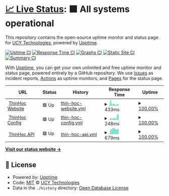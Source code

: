 # [📈 Live Status](https://status.thinhoc.com): <!--live status--> **🟩 All systems operational**

This repository contains the open-source uptime monitor and status page for [UCY Technologies](https://int.ucy.io), powered by [Upptime](https://github.com/upptime/upptime).

[![Uptime CI](https://github.com/ucytech/ThinHoc-Status/workflows/Uptime%20CI/badge.svg)](https://github.com/ucytech/ThinHoc-Status/actions?query=workflow%3A%22Uptime+CI%22)
[![Response Time CI](https://github.com/ucytech/ThinHoc-Status/workflows/Response%20Time%20CI/badge.svg)](https://github.com/ucytech/ThinHoc-Status/actions?query=workflow%3A%22Response+Time+CI%22)
[![Graphs CI](https://github.com/ucytech/ThinHoc-Status/workflows/Graphs%20CI/badge.svg)](https://github.com/ucytech/ThinHoc-Status/actions?query=workflow%3A%22Graphs+CI%22)
[![Static Site CI](https://github.com/ucytech/ThinHoc-Status/workflows/Static%20Site%20CI/badge.svg)](https://github.com/ucytech/ThinHoc-Status/actions?query=workflow%3A%22Static+Site+CI%22)
[![Summary CI](https://github.com/ucytech/ThinHoc-Status/workflows/Summary%20CI/badge.svg)](https://github.com/ucytech/ThinHoc-Status/actions?query=workflow%3A%22Summary+CI%22)

With [Upptime](https://upptime.js.org), you can get your own unlimited and free uptime monitor and status page, powered entirely by a GitHub repository. We use [Issues](https://github.com/ucytech/ThinHoc-Status/issues) as incident reports, [Actions](https://github.com/ucytech/ThinHoc-Status/actions) as uptime monitors, and [Pages](https://status.thinhoc.com) for the status page.

<!--start: status pages-->
<!-- This summary is generated by Upptime (https://github.com/upptime/upptime) -->
<!-- Do not edit this manually, your changes will be overwritten -->
<!-- prettier-ignore -->
| URL | Status | History | Response Time | Uptime |
| --- | ------ | ------- | ------------- | ------ |
| <img alt="" src="https://favicons.githubusercontent.com/www.thinhoc.com" height="13"> [ThinHoc Website](https://www.thinhoc.com) | 🟩 Up | [thin-hoc-website.yml](https://github.com/ucytech/ThinHoc-Status/commits/HEAD/history/thin-hoc-website.yml) | <details><summary><img alt="Response time graph" src="./graphs/thin-hoc-website/response-time-week.png" height="20"> 433ms</summary><br><a href="https://status.thinhoc.com/history/thin-hoc-website"><img alt="Response time 879" src="https://img.shields.io/endpoint?url=https%3A%2F%2Fraw.githubusercontent.com%2Fucytech%2FThinHoc-Status%2FHEAD%2Fapi%2Fthin-hoc-website%2Fresponse-time.json"></a><br><a href="https://status.thinhoc.com/history/thin-hoc-website"><img alt="24-hour response time 423" src="https://img.shields.io/endpoint?url=https%3A%2F%2Fraw.githubusercontent.com%2Fucytech%2FThinHoc-Status%2FHEAD%2Fapi%2Fthin-hoc-website%2Fresponse-time-day.json"></a><br><a href="https://status.thinhoc.com/history/thin-hoc-website"><img alt="7-day response time 433" src="https://img.shields.io/endpoint?url=https%3A%2F%2Fraw.githubusercontent.com%2Fucytech%2FThinHoc-Status%2FHEAD%2Fapi%2Fthin-hoc-website%2Fresponse-time-week.json"></a><br><a href="https://status.thinhoc.com/history/thin-hoc-website"><img alt="30-day response time 574" src="https://img.shields.io/endpoint?url=https%3A%2F%2Fraw.githubusercontent.com%2Fucytech%2FThinHoc-Status%2FHEAD%2Fapi%2Fthin-hoc-website%2Fresponse-time-month.json"></a><br><a href="https://status.thinhoc.com/history/thin-hoc-website"><img alt="1-year response time 879" src="https://img.shields.io/endpoint?url=https%3A%2F%2Fraw.githubusercontent.com%2Fucytech%2FThinHoc-Status%2FHEAD%2Fapi%2Fthin-hoc-website%2Fresponse-time-year.json"></a></details> | <details><summary><a href="https://status.thinhoc.com/history/thin-hoc-website">100.00%</a></summary><a href="https://status.thinhoc.com/history/thin-hoc-website"><img alt="All-time uptime 99.98%" src="https://img.shields.io/endpoint?url=https%3A%2F%2Fraw.githubusercontent.com%2Fucytech%2FThinHoc-Status%2FHEAD%2Fapi%2Fthin-hoc-website%2Fuptime.json"></a><br><a href="https://status.thinhoc.com/history/thin-hoc-website"><img alt="24-hour uptime 100.00%" src="https://img.shields.io/endpoint?url=https%3A%2F%2Fraw.githubusercontent.com%2Fucytech%2FThinHoc-Status%2FHEAD%2Fapi%2Fthin-hoc-website%2Fuptime-day.json"></a><br><a href="https://status.thinhoc.com/history/thin-hoc-website"><img alt="7-day uptime 100.00%" src="https://img.shields.io/endpoint?url=https%3A%2F%2Fraw.githubusercontent.com%2Fucytech%2FThinHoc-Status%2FHEAD%2Fapi%2Fthin-hoc-website%2Fuptime-week.json"></a><br><a href="https://status.thinhoc.com/history/thin-hoc-website"><img alt="30-day uptime 99.94%" src="https://img.shields.io/endpoint?url=https%3A%2F%2Fraw.githubusercontent.com%2Fucytech%2FThinHoc-Status%2FHEAD%2Fapi%2Fthin-hoc-website%2Fuptime-month.json"></a><br><a href="https://status.thinhoc.com/history/thin-hoc-website"><img alt="1-year uptime 99.98%" src="https://img.shields.io/endpoint?url=https%3A%2F%2Fraw.githubusercontent.com%2Fucytech%2FThinHoc-Status%2FHEAD%2Fapi%2Fthin-hoc-website%2Fuptime-year.json"></a></details>
| <img alt="" src="https://favicons.githubusercontent.com/config.thinhoc.com" height="13"> [ThinHoc Config](https://config.thinhoc.com) | 🟩 Up | [thin-hoc-config.yml](https://github.com/ucytech/ThinHoc-Status/commits/HEAD/history/thin-hoc-config.yml) | <details><summary><img alt="Response time graph" src="./graphs/thin-hoc-config/response-time-week.png" height="20"> 248ms</summary><br><a href="https://status.thinhoc.com/history/thin-hoc-config"><img alt="Response time 387" src="https://img.shields.io/endpoint?url=https%3A%2F%2Fraw.githubusercontent.com%2Fucytech%2FThinHoc-Status%2FHEAD%2Fapi%2Fthin-hoc-config%2Fresponse-time.json"></a><br><a href="https://status.thinhoc.com/history/thin-hoc-config"><img alt="24-hour response time 170" src="https://img.shields.io/endpoint?url=https%3A%2F%2Fraw.githubusercontent.com%2Fucytech%2FThinHoc-Status%2FHEAD%2Fapi%2Fthin-hoc-config%2Fresponse-time-day.json"></a><br><a href="https://status.thinhoc.com/history/thin-hoc-config"><img alt="7-day response time 248" src="https://img.shields.io/endpoint?url=https%3A%2F%2Fraw.githubusercontent.com%2Fucytech%2FThinHoc-Status%2FHEAD%2Fapi%2Fthin-hoc-config%2Fresponse-time-week.json"></a><br><a href="https://status.thinhoc.com/history/thin-hoc-config"><img alt="30-day response time 270" src="https://img.shields.io/endpoint?url=https%3A%2F%2Fraw.githubusercontent.com%2Fucytech%2FThinHoc-Status%2FHEAD%2Fapi%2Fthin-hoc-config%2Fresponse-time-month.json"></a><br><a href="https://status.thinhoc.com/history/thin-hoc-config"><img alt="1-year response time 387" src="https://img.shields.io/endpoint?url=https%3A%2F%2Fraw.githubusercontent.com%2Fucytech%2FThinHoc-Status%2FHEAD%2Fapi%2Fthin-hoc-config%2Fresponse-time-year.json"></a></details> | <details><summary><a href="https://status.thinhoc.com/history/thin-hoc-config">100.00%</a></summary><a href="https://status.thinhoc.com/history/thin-hoc-config"><img alt="All-time uptime 99.98%" src="https://img.shields.io/endpoint?url=https%3A%2F%2Fraw.githubusercontent.com%2Fucytech%2FThinHoc-Status%2FHEAD%2Fapi%2Fthin-hoc-config%2Fuptime.json"></a><br><a href="https://status.thinhoc.com/history/thin-hoc-config"><img alt="24-hour uptime 100.00%" src="https://img.shields.io/endpoint?url=https%3A%2F%2Fraw.githubusercontent.com%2Fucytech%2FThinHoc-Status%2FHEAD%2Fapi%2Fthin-hoc-config%2Fuptime-day.json"></a><br><a href="https://status.thinhoc.com/history/thin-hoc-config"><img alt="7-day uptime 100.00%" src="https://img.shields.io/endpoint?url=https%3A%2F%2Fraw.githubusercontent.com%2Fucytech%2FThinHoc-Status%2FHEAD%2Fapi%2Fthin-hoc-config%2Fuptime-week.json"></a><br><a href="https://status.thinhoc.com/history/thin-hoc-config"><img alt="30-day uptime 99.94%" src="https://img.shields.io/endpoint?url=https%3A%2F%2Fraw.githubusercontent.com%2Fucytech%2FThinHoc-Status%2FHEAD%2Fapi%2Fthin-hoc-config%2Fuptime-month.json"></a><br><a href="https://status.thinhoc.com/history/thin-hoc-config"><img alt="1-year uptime 99.98%" src="https://img.shields.io/endpoint?url=https%3A%2F%2Fraw.githubusercontent.com%2Fucytech%2FThinHoc-Status%2FHEAD%2Fapi%2Fthin-hoc-config%2Fuptime-year.json"></a></details>
| <img alt="" src="https://favicons.githubusercontent.com/api.thinhoc.com" height="13"> [ThinHoc API](https://api.thinhoc.com/v1/ping) | 🟩 Up | [thin-hoc-api.yml](https://github.com/ucytech/ThinHoc-Status/commits/HEAD/history/thin-hoc-api.yml) | <details><summary><img alt="Response time graph" src="./graphs/thin-hoc-api/response-time-week.png" height="20"> 679ms</summary><br><a href="https://status.thinhoc.com/history/thin-hoc-api"><img alt="Response time 800" src="https://img.shields.io/endpoint?url=https%3A%2F%2Fraw.githubusercontent.com%2Fucytech%2FThinHoc-Status%2FHEAD%2Fapi%2Fthin-hoc-api%2Fresponse-time.json"></a><br><a href="https://status.thinhoc.com/history/thin-hoc-api"><img alt="24-hour response time 682" src="https://img.shields.io/endpoint?url=https%3A%2F%2Fraw.githubusercontent.com%2Fucytech%2FThinHoc-Status%2FHEAD%2Fapi%2Fthin-hoc-api%2Fresponse-time-day.json"></a><br><a href="https://status.thinhoc.com/history/thin-hoc-api"><img alt="7-day response time 679" src="https://img.shields.io/endpoint?url=https%3A%2F%2Fraw.githubusercontent.com%2Fucytech%2FThinHoc-Status%2FHEAD%2Fapi%2Fthin-hoc-api%2Fresponse-time-week.json"></a><br><a href="https://status.thinhoc.com/history/thin-hoc-api"><img alt="30-day response time 781" src="https://img.shields.io/endpoint?url=https%3A%2F%2Fraw.githubusercontent.com%2Fucytech%2FThinHoc-Status%2FHEAD%2Fapi%2Fthin-hoc-api%2Fresponse-time-month.json"></a><br><a href="https://status.thinhoc.com/history/thin-hoc-api"><img alt="1-year response time 800" src="https://img.shields.io/endpoint?url=https%3A%2F%2Fraw.githubusercontent.com%2Fucytech%2FThinHoc-Status%2FHEAD%2Fapi%2Fthin-hoc-api%2Fresponse-time-year.json"></a></details> | <details><summary><a href="https://status.thinhoc.com/history/thin-hoc-api">100.00%</a></summary><a href="https://status.thinhoc.com/history/thin-hoc-api"><img alt="All-time uptime 99.95%" src="https://img.shields.io/endpoint?url=https%3A%2F%2Fraw.githubusercontent.com%2Fucytech%2FThinHoc-Status%2FHEAD%2Fapi%2Fthin-hoc-api%2Fuptime.json"></a><br><a href="https://status.thinhoc.com/history/thin-hoc-api"><img alt="24-hour uptime 100.00%" src="https://img.shields.io/endpoint?url=https%3A%2F%2Fraw.githubusercontent.com%2Fucytech%2FThinHoc-Status%2FHEAD%2Fapi%2Fthin-hoc-api%2Fuptime-day.json"></a><br><a href="https://status.thinhoc.com/history/thin-hoc-api"><img alt="7-day uptime 100.00%" src="https://img.shields.io/endpoint?url=https%3A%2F%2Fraw.githubusercontent.com%2Fucytech%2FThinHoc-Status%2FHEAD%2Fapi%2Fthin-hoc-api%2Fuptime-week.json"></a><br><a href="https://status.thinhoc.com/history/thin-hoc-api"><img alt="30-day uptime 99.94%" src="https://img.shields.io/endpoint?url=https%3A%2F%2Fraw.githubusercontent.com%2Fucytech%2FThinHoc-Status%2FHEAD%2Fapi%2Fthin-hoc-api%2Fuptime-month.json"></a><br><a href="https://status.thinhoc.com/history/thin-hoc-api"><img alt="1-year uptime 99.95%" src="https://img.shields.io/endpoint?url=https%3A%2F%2Fraw.githubusercontent.com%2Fucytech%2FThinHoc-Status%2FHEAD%2Fapi%2Fthin-hoc-api%2Fuptime-year.json"></a></details>

<!--end: status pages-->

[**Visit our status website →**](https://status.thinhoc.com)

## 📄 License

- Powered by: [Upptime](https://github.com/upptime/upptime)
- Code: [MIT](./LICENSE) © [UCY Technologies](https://int.ucy.io)
- Data in the `./history` directory: [Open Database License](https://opendatacommons.org/licenses/odbl/1-0/)
